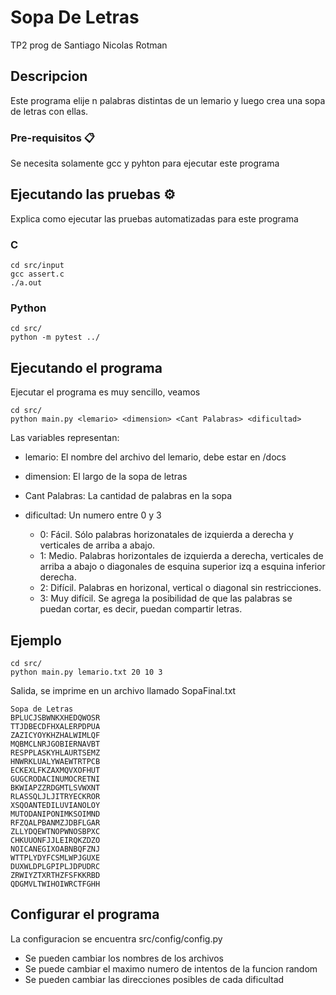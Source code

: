 # Sopa De Letras

TP2 prog de Santiago Nicolas Rotman

## Descripcion

Este programa elije n palabras distintas de un lemario y luego crea una sopa de letras con ellas. 

### Pre-requisitos 📋

Se necesita solamente gcc y pyhton para ejecutar este programa


## Ejecutando las pruebas ⚙️

Explica como ejecutar las pruebas automatizadas para este programa

### C

```
cd src/input
gcc assert.c
./a.out
```

### Python

```
cd src/
python -m pytest ../
```

## Ejecutando el programa

Ejecutar el programa es muy sencillo, veamos

```
cd src/
python main.py <lemario> <dimension> <Cant Palabras> <dificultad>
```
Las variables representan:
* lemario: El nombre del archivo del lemario, debe estar en /docs

* dimension: El largo de la sopa de letras
  
* Cant Palabras: La cantidad de palabras en la sopa
  
* dificultad: Un numero entre 0 y 3
  * 0: Fácil. Sólo palabras horizonatales de izquierda a derecha y verticales de arriba a abajo.
  * 1: Medio. Palabras horizontales de izquierda a derecha, verticales de arriba a abajo o diagonales de esquina superior izq a esquina inferior derecha.
  * 2: Difícil. Palabras en horizonal, vertical o diagonal sin restricciones.
  * 3: Muy difícil. Se agrega la posibilidad de que las palabras se puedan cortar, es decir, puedan compartir letras.

## Ejemplo
```
cd src/
python main.py lemario.txt 20 10 3
```
Salida, se imprime en un archivo llamado SopaFinal.txt
```
Sopa de Letras
BPLUCJSBWNKXHEDQWOSR
TTJDBECDFHXALERPDPUA
ZAZICYOYKHZHALWIMLQF
MQBMCLNRJGOBIERNAVBT
RESPPLASKYHLAURTSEMZ
HNWRKLUALYWAEWTRTPCB
ECKEXLFKZAXMQVXOFHUT
GUGCRODACINUMOCRETNI
BKWIAPZZRDGMTLSVWXNT
RLASSQLJLJITRYECKROR
XSQOANTEDILUVIANOLOY
MUTODANIPONIMKSOIMND
RFZQALPBANMZJDBFLGAR
ZLLYDQEWTNOPWNOSBPXC
CHKUUONFJJLEIRQKZDZO
NOICANEGIXOABNBQFZNJ
WTTPLYDYFCSMLWPJGUXE
DUXWLDPLGPIPLJDPUDRC
ZRWIYZTXRTHZFSFKKRBD
QDGMVLTWIHOIWRCTFGHH

```
## Configurar el programa
La configuracion se encuentra src/config/config.py
* Se pueden cambiar los nombres de los archivos 
* Se puede cambiar el maximo numero de intentos de la funcion random  
* Se pueden cambiar las direcciones posibles de cada dificultad 
